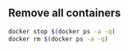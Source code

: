 Remove all containers
---------------------

```sh
docker stop $(docker ps -a -q)
docker rm $(docker ps -a -q)
```